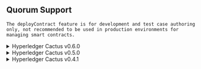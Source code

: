 Quorum Support
-----------------

```{note}
The deployContract feature is for development and test case authoring only, not recommended to be used in production environments for managing smart contracts.
```

<details>
  <summary>Hyperledger Cactus v0.6.0</summary>

  | Quorum version | deployContract* | invokeContract | runTransaction |
  | --- | :---: | :---: | :---: |
  | Quorum 21.4.1 and Tessera 21.1.1 | ✅ [test](https://github.com/hyperledger/cactus/blob/v0.6.0/packages/cactus-plugin-ledger-connector-quorum/src/test/typescript/integration/plugin-ledger-connector-quorum/deploy-contract/v21.4.1-deploy-contract-from-json.test.ts) | ✅ [test](https://github.com/hyperledger/cactus/blob/v0.6.0/packages/cactus-plugin-ledger-connector-quorum/src/test/typescript/integration/plugin-ledger-connector-quorum/deploy-contract/v21.4.1-invoke-contract.test.ts) | ✅ [test](https://github.com/hyperledger/cactus/blob/v0.6.0/packages/cactus-plugin-ledger-connector-quorum/src/test/typescript/integration/plugin-ledger-connector-quorum/deploy-contract/v21.4.1-deploy-contract-from-json.test.ts) |
  | Quorum 2.3.0 and Tessera 0.10.0 | ✅ [test](https://github.com/hyperledger/cactus/blob/v0.6.0/packages/cactus-plugin-ledger-connector-quorum/src/test/typescript/integration/plugin-ledger-connector-quorum/deploy-contract/v2.3.0-deploy-contract-from-json.test.ts) | ✅ [test](https://github.com/hyperledger/cactus/blob/v0.6.0/packages/cactus-plugin-ledger-connector-quorum/src/test/typescript/integration/plugin-ledger-connector-quorum/deploy-contract/v2.3.0-invoke-contract.test.ts) | ✅ [test](https://github.com/hyperledger/cactus/blob/v0.6.0/packages/cactus-plugin-ledger-connector-quorum/src/test/typescript/integration/plugin-ledger-connector-quorum/deploy-contract/v2.3.0-deploy-contract-from-json.test.ts) |

</details>

<details>
  <summary>Hyperledger Cactus v0.5.0</summary>

  | Quorum version | deployContract* | invokeContract | runTransaction |
  | --- | :---: | :---: | :---: |
  | Quorum 21.4.1 and Tessera 21.1.1 | ❌ | ❌ | ❌ |
  | Quorum 2.3.0 and Tessera 0.10.0 | ✅ [test](https://github.com/hyperledger/cactus/blob/v0.5.0/packages/cactus-plugin-ledger-connector-quorum/src/test/typescript/integration/plugin-ledger-connector-quorum/deploy-contract/deploy-contract-from-json.test.ts) | ✅ [test](https://github.com/hyperledger/cactus/blob/v0.5.0/packages/cactus-plugin-ledger-connector-quorum/src/test/typescript/integration/plugin-ledger-connector-quorum/deploy-contract/invoke-contract.test.ts) | ✅ [test](https://github.com/hyperledger/cactus/blob/v0.5.0/packages/cactus-plugin-ledger-connector-quorum/src/test/typescript/integration/plugin-ledger-connector-quorum/deploy-contract/deploy-contract-from-json.test.ts) |

</details>

<details>
  <summary>Hyperledger Cactus v0.4.1</summary>

  | Quorum version | deployContract* | invokeContract | runTransaction |
  | --- | :---: | :---: | :---: |
  | Quorum 21.4.1 and Tessera 21.1.1 | ❌ | ❌ | ❌ |
  | Quorum 2.3.0 and Tessera 0.10.0 | ✅ [test](https://github.com/hyperledger/cactus/blob/v0.4.1/packages/cactus-plugin-ledger-connector-quorum/src/test/typescript/integration/plugin-ledger-connector-quorum/deploy-contract/deploy-contract-from-json.test.ts) | ✅ [test](https://github.com/hyperledger/cactus/blob/v0.4.1/packages/cactus-plugin-ledger-connector-quorum/src/test/typescript/integration/plugin-ledger-connector-quorum/deploy-contract/invoke-contract-v2.test.ts) | ✅ [test](https://github.com/hyperledger/cactus/blob/v0.4.1/packages/cactus-plugin-ledger-connector-quorum/src/test/typescript/integration/plugin-ledger-connector-quorum/deploy-contract/deploy-contract-from-json.test.ts) |

</details>

<br>
